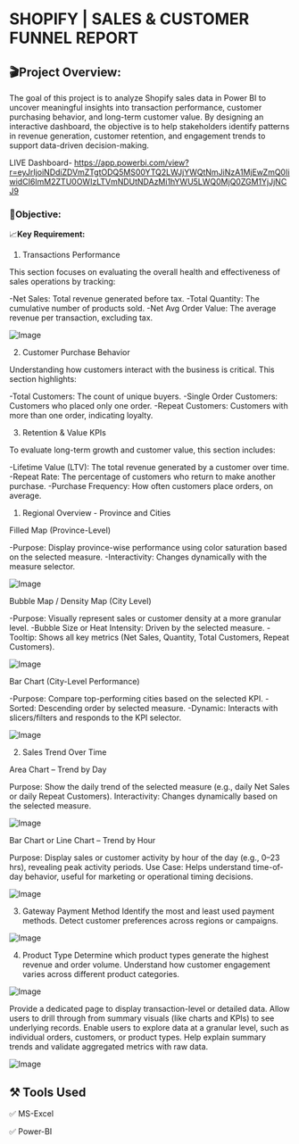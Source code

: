 
# SHOPIFY | SALES & CUSTOMER FUNNEL REPORT 

## 🎬**Project Overview:**  
The goal of this project is to analyze Shopify sales data in Power BI to uncover meaningful insights into transaction performance, customer purchasing behavior, and long-term customer value.
 By designing an interactive dashboard, the objective is to help stakeholders identify patterns in revenue generation, customer retention, and engagement trends to support data-driven decision-making.

LIVE Dashboard- https://app.powerbi.com/view?r=eyJrIjoiNDdiZDVmZTgtODQ5MS00YTQ2LWJjYWQtNmJiNzA1MjEwZmQ0IiwidCI6ImM2ZTU0OWIzLTVmNDUtNDAzMi1hYWU5LWQ0MjQ0ZGM1YjJjNCJ9

### 🎯**Objective:**   

📈**Key Requirement:**  

1. Transactions Performance

This section focuses on evaluating the overall health and effectiveness of sales operations by tracking:

-Net Sales: Total revenue generated before tax.
-Total Quantity: The cumulative number of products sold.
-Net Avg Order Value: The average revenue per transaction, excluding tax.

![Image](https://github.com/user-attachments/assets/96ea5e32-8870-49e7-b07a-fa28ed1f05a9)

2. Customer Purchase Behavior

Understanding how customers interact with the business is critical. This section highlights:

-Total Customers: The count of unique buyers.
-Single Order Customers: Customers who placed only one order.
-Repeat Customers: Customers with more than one order, indicating loyalty.

3. Retention & Value KPIs

To evaluate long-term growth and customer value, this section includes:

-Lifetime Value (LTV): The total revenue generated by a customer over time.
-Repeat Rate: The percentage of customers who return to make another purchase.
-Purchase Frequency: How often customers place orders, on average.

1. Regional Overview - Province and Cities

Filled Map (Province-Level)

-Purpose: Display province-wise performance using color saturation based on the selected measure.
-Interactivity: Changes dynamically with the measure selector.

![Image](https://github.com/user-attachments/assets/73d893e4-aaf5-42e8-b22d-bc41afe048f4)

Bubble Map / Density Map (City Level)

-Purpose: Visually represent sales or customer density at a more granular level.
-Bubble Size or Heat Intensity: Driven by the selected measure.
-Tooltip: Shows all key metrics (Net Sales, Quantity, Total Customers, Repeat Customers).

![Image](https://github.com/user-attachments/assets/dff818d8-32b0-4392-8ee8-1f8207bb35e8)

Bar Chart (City-Level Performance)

-Purpose: Compare top-performing cities based on the selected KPI.
-Sorted: Descending order by selected measure.
-Dynamic: Interacts with slicers/filters and responds to the KPI selector.

![Image](https://github.com/user-attachments/assets/df238c78-893a-47bf-b94f-5f912f92cee2)

2. Sales Trend Over Time

Area Chart – Trend by Day

Purpose: Show the daily trend of the selected measure (e.g., daily Net Sales or daily Repeat Customers).
Interactivity: Changes dynamically based on the selected measure.

![Image](https://github.com/user-attachments/assets/58d1ddd9-7953-4381-9c4c-66bad0dc86b6)

Bar Chart or Line Chart – Trend by Hour

Purpose: Display sales or customer activity by hour of the day (e.g., 0–23 hrs), revealing peak activity periods.
Use Case: Helps understand time-of-day behavior, useful for marketing or operational timing decisions.

![Image](https://github.com/user-attachments/assets/1404049c-e4e0-461e-89d8-8aced7c01b74)

3. Gateway Payment Method
Identify the most and least used payment methods.
Detect customer preferences across regions or campaigns.

![Image](https://github.com/user-attachments/assets/e0d07dde-a5f3-4ee0-8cf2-2776b357fa7d)

4. Product Type
Determine which product types generate the highest revenue and order volume.
Understand how customer engagement varies across different product categories.

![Image](https://github.com/user-attachments/assets/7c1a073f-4db4-4b6a-9ff8-a07a70e78905)


Provide a dedicated page to display transaction-level or detailed data.
Allow users to drill through from summary visuals (like charts and KPIs) to see underlying records.
Enable users to explore data at a granular level, such as individual orders, customers, or product types.
Help explain summary trends and validate aggregated metrics with raw data.

![Image](https://github.com/user-attachments/assets/5fe69632-b75b-4c99-9e4c-4cdc4c9e3421)


## ⚒️ Tools Used

✅ MS-Excel

✅ Power-BI
